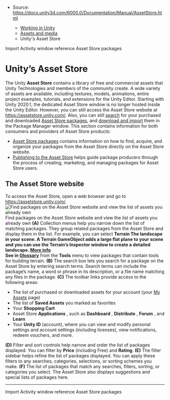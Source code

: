 * Source: https://docs.unity3d.com/6000.0/Documentation/Manual/AssetStore.html

  * [Working in Unity](https://docs.unity3d.com/6000.0/Documentation/Manual/working-in-unity.html)
  * [Assets and media](https://docs.unity3d.com/6000.0/Documentation/Manual/assets-and-media.html)
  * Unity's Asset Store


[](https://docs.unity3d.com/6000.0/Documentation/Manual/import-activity-window-reference.html)
Import Activity window reference
[](https://docs.unity3d.com/6000.0/Documentation/Manual/AssetStorePackages.html)
Asset Store packages
# Unity’s Asset Store
The Unity **Asset Store** contains a library of free and commercial assets that Unity Technologies and members of the community create. A wide variety of assets are available, including textures, models, animations, entire project examples, tutorials, and extensions for the Unity Editor.
Starting with Unity 2020.1, the dedicated Asset Store window is no longer hosted inside the Unity Editor. However, you can still access the Asset Store website at <https://assetstore.unity.com/>. Also, you can still [search](https://docs.unity3d.com/6000.0/Documentation/Manual/upm-ui-find.html) for your purchased and downloaded [Asset Store packages](https://docs.unity3d.com/6000.0/Documentation/Manual/AssetStorePackages.html), and [download and import](https://docs.unity3d.com/6000.0/Documentation/Manual/upm-ui-import.html) them in the Package Manager window.
This section contains information for both consumers and providers of Asset Store products:
  * [Asset Store packages](https://docs.unity3d.com/6000.0/Documentation/Manual/AssetStorePackages.html) contains information on how to find, acquire, and organize your packages from the Asset Store directly on the Asset Store website.
  * [Publishing to the Asset Store](https://docs.unity3d.com/6000.0/Documentation/Manual/AssetStorePublishing.html) helps guide package producers through the process of creating, marketing, and managing packages for Asset Store users.


## The Asset Store website
To access the Asset Store, open a web browser and go to <https://assetstore.unity.com/>.
![Find packages on the Asset Store website and view the list of assets you already own](https://docs.unity3d.com/6000.0/Documentation/uploads/Main/AssetStore-main.png) Find packages on the Asset Store website and view the list of assets you already own
**(A)** Collection menus help you narrow down the list of matching packages. They group related packages from the Asset Store and display them in the list. For example, you can select ****Terrain** The landscape in your scene. A Terrain GameObject adds a large flat plane to your scene and you can use the Terrain’s Inspector window to create a detailed landscape. [More info](https://docs.unity3d.com/6000.0/Documentation/Manual/terrain-UsingTerrains.html)  
See in [Glossary](https://docs.unity3d.com/6000.0/Documentation/Manual/Glossary.html#Terrain)** from the **Tools** menu to view packages that contain tools for building terrain.
**(B)** The search box lets you search for a package on the Asset Store by entering search terms. Search terms can include the package’s name, a word or phrase in its description, or a file name matching any files in the package.
**(C)** The toolbar links provide access to the following areas:
  * The list of purchased or downloaded assets for your account (your [My Assets](https://docs.unity3d.com/6000.0/Documentation/Manual/AssetPackagesOrganize.html) page)
  * The list of **Saved Assets** you marked as favorites
  * Your **Shopping Cart**
  * Asset Store **Applications** , such as **Dashboard** , **Distribute** , **Forum** , and **Learn**
  * Your **Unity ID** (account), where you can view and modify personal settings and account settings (including licenses), view notifications, redeem vouchers, and more.


**(D)** Filter and sort controls help narrow and order the list of packages displayed. You can filter by **Price** (including Free) and **Rating**. 
**(E)** The filter sidebar helps refine the list of packages displayed. You can apply these filters to any searches, categories, selections, or sorting schemes you make.
**(F)** The list of packages that match any searches, filters, sorting, or categories you select. The Asset Store also displays suggestions and special lists of packages here.
* * *
[](https://docs.unity3d.com/6000.0/Documentation/Manual/import-activity-window-reference.html)
Import Activity window reference
[](https://docs.unity3d.com/6000.0/Documentation/Manual/AssetStorePackages.html)
Asset Store packages

